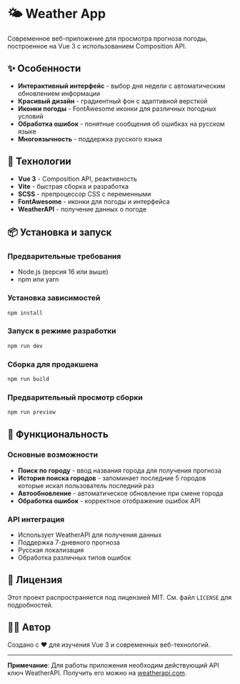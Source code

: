 # 🌤️ Weather App

Современное веб-приложение для просмотра прогноза погоды, построенное на Vue 3 с использованием Composition API.

## ✨ Особенности

- **Интерактивный интерфейс** - выбор дня недели с автоматическим обновлением информации
- **Красивый дизайн** - градиентный фон с адаптивной версткой
- **Иконки погоды** - FontAwesome иконки для различных погодных условий
- **Обработка ошибок** - понятные сообщения об ошибках на русском языке
- **Многоязычность** - поддержка русского языка

## 🚀 Технологии

- **Vue 3** - Composition API, реактивность
- **Vite** - быстрая сборка и разработка
- **SCSS** - препроцессор CSS с переменными
- **FontAwesome** - иконки для погоды и интерфейса
- **WeatherAPI** - получение данных о погоде

## 📦 Установка и запуск

### Предварительные требования
- Node.js (версия 16 или выше)
- npm или yarn

### Установка зависимостей
```bash
npm install
```

### Запуск в режиме разработки
```bash
npm run dev
```

### Сборка для продакшена
```bash
npm run build
```

### Предварительный просмотр сборки
```bash
npm run preview
```

## 🎯 Функциональность

### Основные возможности
- **Поиск по городу** - ввод названия города для получения прогноза
- **История поиска городов** - запоминает последние 5 городов которые искал пользователь последний раз
- **Автообновление** - автоматическое обновление при смене города
- **Обработка ошибок** - корректное отображение ошибок API

### API интеграция
- Использует WeatherAPI для получения данных
- Поддержка 7-дневного прогноза
- Русская локализация
- Обработка различных типов ошибок

## 📄 Лицензия

Этот проект распространяется под лицензией MIT. См. файл `LICENSE` для подробностей.

## 👨‍💻 Автор

Создано с ❤️ для изучения Vue 3 и современных веб-технологий.

---

**Примечание**: Для работы приложения необходим действующий API ключ WeatherAPI. Получить его можно на [weatherapi.com](https://weatherapi.com).
